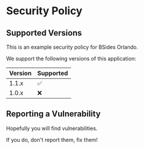 # Security Policy

## Supported Versions

This is an example security policy for BSides Orlando.

We support the following versions of this application:

| Version | Supported          |
| ------- | ------------------ |
| 1.1.x   | :white_check_mark: |
| 1.0.x   | :x:                |


## Reporting a Vulnerability

Hopefully you will find vulnerabilities.

If you do, don't report them, fix them! 
